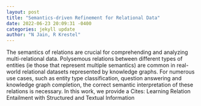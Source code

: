 ```yaml
--- 
layout: post 
title: "Semantics-driven Refinement for Relational Data" 
date: 2022-06-23 20:09:31 -0400 
categories: jekyll update 
author: "N Jain, R Krestel" 
--- 
```

The semantics of relations are crucial for comprehending and analyzing multi-relational data. Polysemous relations between different types of entities (ie those that represent multiple semantics) are common in real-world relational datasets represented by knowledge graphs. For numerous use cases, such as entity type classification, question answering and knowledge graph completion, the correct semantic interpretation of these relations is necessary. In this work, we provide a Cites: Learning Relation Entailment with Structured and Textual Information